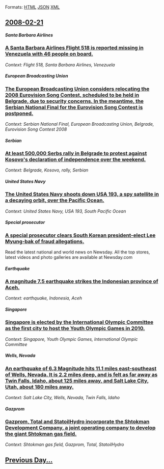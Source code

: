 
Formats: [HTML](2008/02/21/index.html)  [JSON](2008/02/21/index.json)  [XML](2008/02/21/index.xml)  

## [2008-02-21](/news/2008/02/21/index.md)

##### Santa Barbara Airlines
### [ A Santa Barbara Airlines Flight 518 is reported missing in Venezuela with 46 people on board. ](/news/2008/02/21/a-santa-barbara-airlines-flight-518-is-reported-missing-in-venezuela-with-46-people-on-board.md)
_Context: Flight 518, Santa Barbara Airlines, Venezuela_

##### European Broadcasting Union
### [ The European Broadcasting Union considers relocating the 2008 Eurovision Song Contest, scheduled to be held in Belgrade, due to security concerns. In the meantime, the Serbian National Final for the Eurovision Song Contest is postponed. ](/news/2008/02/21/the-european-broadcasting-union-considers-relocating-the-2008-eurovision-song-contest-scheduled-to-be-held-in-belgrade-due-to-security-co.md)
_Context: Serbian National Final, European Broadcasting Union, Belgrade, Eurovision Song Contest 2008_

##### Serbian
### [ At least 500,000 Serbs rally in Belgrade to protest against Kosovo's declaration of independence over the weekend. ](/news/2008/02/21/at-least-500-000-serbs-rally-in-belgrade-to-protest-against-kosovo-s-declaration-of-independence-over-the-weekend.md)
_Context: Belgrade, Kosovo, rally, Serbian_

##### United States Navy
### [ The United States Navy shoots down USA 193, a spy satellite in a decaying orbit, over the Pacific Ocean. ](/news/2008/02/21/the-united-states-navy-shoots-down-usa-193-a-spy-satellite-in-a-decaying-orbit-over-the-pacific-ocean.md)
_Context: United States Navy, USA 193, South Pacific Ocean_

##### Special prosecutor
### [ A special prosecutor clears South Korean president-elect Lee Myung-bak of fraud allegations. ](/news/2008/02/21/a-special-prosecutor-clears-south-korean-president-elect-lee-myung-bak-of-fraud-allegations.md)
Read the latest national and world news on Newsday. All the top stores, latest videos and photo galleries are available at Newsday.com

##### Earthquake
### [ A magnitude 7.5 earthquake strikes the Indonesian province of Aceh. ](/news/2008/02/21/a-magnitude-7-5-earthquake-strikes-the-indonesian-province-of-aceh.md)
_Context: earthquake, Indonesia, Aceh_

##### Singapore
### [ Singapore is elected by the International Olympic Committee as the first city to host the Youth Olympic Games in 2010. ](/news/2008/02/21/singapore-is-elected-by-the-international-olympic-committee-as-the-first-city-to-host-the-youth-olympic-games-in-2010.md)
_Context: Singapore, Youth Olympic Games, International Olympic Committee_

##### Wells, Nevada
### [ An earthquake of 6.3 Magnitude hits 11.1 miles east-southeast of Wells, Nevada. It is 2.2 miles deep, and is felt as far away as Twin Falls, Idaho, about 125 miles away, and Salt Lake City, Utah, about 180 miles away. ](/news/2008/02/21/an-earthquake-of-6-3-magnitude-hits-11-1-miles-east-southeast-of-wells-nevada-it-is-2-2-miles-deep-and-is-felt-as-far-away-as-twin-falls.md)
_Context: Salt Lake City, Wells, Nevada, Twin Falls, Idaho_

##### Gazprom
### [ Gazprom, Total and StatoilHydro incorporate the Shtokman Development Company, a joint operating company to develop the giant Shtokman gas field. ](/news/2008/02/21/gazprom-total-and-statoilhydro-incorporate-the-shtokman-development-company-a-joint-operating-company-to-develop-the-giant-shtokman-gas-f.md)
_Context: Shtokman gas field, Gazprom, Total, StatoilHydro_

## [Previous Day...](/news/2008/02/20/index.md)

